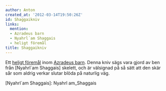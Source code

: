 ```yaml
---
author: Anton
created_at: '2012-03-14T19:50:26Z'
id: Shaggaikniv
links:
  mention:
  - Azradeus barn
  - Nyahrl´am Shaggais
  - heligt föremål
title: Shaggaikniv
---
```


Ett [heligt föremål] inom [Azradeus barn]. Denna kniv sägs vara gjord av ben från [Nyahrl´am
Shaggais] skelett, och är välsignad på så sätt att den skär sår som aldrig verkar slutar blöda på
naturlig väg.

  [heligt föremål]: heligt_föremål
  [Azradeus barn]: Azradeus_barn
  [Nyahrl´am Shaggais]: Nyahrl am_Shaggais
